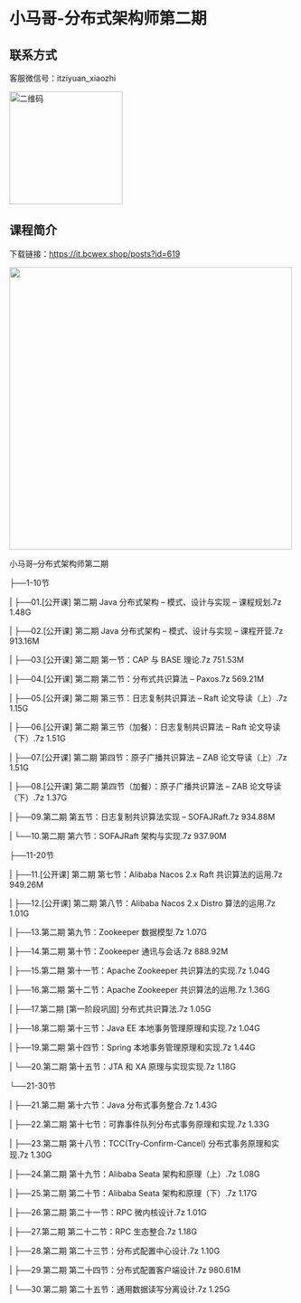 # 小马哥-分布式架构师第二期

## 联系方式

客服微信号：itziyuan_xiaozhi

<img src="https://ziyuanyun.oss-cn-guangzhou.aliyuncs.com/common/20240614073449/666b82192834a.jpg" width="200" height="200" alt="二维码">

## 课程简介

下载链接：https://it.bcwex.shop/posts?id=619

<img src="https://ziyuanyun.oss-cn-guangzhou.aliyuncs.com/yun/20240515152135/6644627fa113b.jpg" width="500" alt="">

  小马哥&#8211;分布式架构师第二期



 ├──1-10节

 | ├──01.[公开课] 第二期 Java 分布式架构 &#8211; 模式、设计与实现 &#8211; 课程规划.7z 1.48G

 | ├──02.[公开课] 第二期 Java 分布式架构 &#8211; 模式、设计与实现 &#8211; 课程开营.7z 913.16M

 | ├──03.[公开课] 第二期 第一节：CAP 与 BASE 理论.7z 751.53M

 | ├──04.[公开课] 第二期 第二节：分布式共识算法 &#8211; Paxos.7z 569.21M

 | ├──05.[公开课] 第二期 第三节：日志复制共识算法 &#8211; Raft 论文导读（上）.7z 1.15G

 | ├──06.[公开课] 第二期 第三节（加餐）：日志复制共识算法 &#8211; Raft 论文导读（下）.7z 1.51G

 | ├──07.[公开课] 第二期 第四节：原子广播共识算法 &#8211; ZAB 论文导读（上）.7z 1.51G

 | ├──08.[公开课] 第二期 第四节（加餐）：原子广播共识算法 &#8211; ZAB 论文导读（下）.7z 1.37G

 | ├──09.第二期 第五节：日志复制共识算法实现 &#8211; SOFAJRaft.7z 934.88M

 | └──10.第二期 第六节：SOFAJRaft 架构与实现.7z 937.90M

 ├──11-20节

 | ├──11.[公开课] 第二期 第七节：Alibaba Nacos 2.x Raft 共识算法的运用.7z 949.26M

 | ├──12.[公开课] 第二期 第八节：Alibaba Nacos 2.x Distro 算法的运用.7z 1.01G

 | ├──13.第二期 第九节：Zookeeper 数据模型.7z 1.07G

 | ├──14.第二期 第十节：Zookeeper 通讯与会话.7z 888.92M

 | ├──15.第二期 第十一节：Apache Zookeeper 共识算法的实现.7z 1.04G

 | ├──16.第二期 第十二节：Apache Zookeeper 共识算法的运用.7z 1.36G

 | ├──17.第二期 [第一阶段巩固] 分布式共识算法.7z 1.05G

 | ├──18.第二期 第十三节：Java EE 本地事务管理原理和实现.7z 1.04G

 | ├──19.第二期 第十四节：Spring 本地事务管理原理和实现.7z 1.44G

 | └──20.第二期 第十五节：JTA 和 XA 原理与实现实现.7z 1.18G

 └──21-30节

 | ├──21.第二期 第十六节：Java 分布式事务整合.7z 1.43G

 | ├──22.第二期 第十七节：可靠事件队列分布式事务原理和实现.7z 1.33G

 | ├──23.第二期 第十八节：TCC(Try-Confirm-Cancel) 分布式事务原理和实现.7z 1.30G

 | ├──24.第二期 第十九节：Alibaba Seata 架构和原理（上）.7z 1.08G

 | ├──25.第二期 第二十节：Alibaba Seata 架构和原理（下）.7z 1.17G

 | ├──26.第二期 第二十一节：RPC 微内核设计.7z 1.01G

 | ├──27.第二期 第二十二节：RPC 生态整合.7z 1.18G

 | ├──28.第二期 第二十三节：分布式配置中心设计.7z 1.10G

 | ├──29.第二期 第二十四节：分布式配置客户端设计.7z 980.61M

 | └──30.第二期 第二十五节：通用数据读写分离设计.7z 1.25G

  